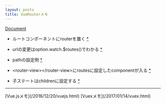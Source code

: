 ```yaml
---
layout: posts
title: VueRouterメモ
---
```

[Document](https://router.vuejs.org/en/)  

* ルートコンポーネントにrouterを置く [\*](https://router.vuejs.org/en/essentials/getting-started.html)  

* urlの変更はoption.watch.$routes()でわかる [\*](https://router.vuejs.org/en/essentials/dynamic-matching.html)  

* pathの設定例 [\*](https://github.com/vuejs/vue-router/blob/dev/examples/route-matching/app.js)  

* &lt;router-view&gt;&lt;/router-view&gt;にroutesに設定したcomponentが入る [\*](https://router.vuejs.org/en/essentials/getting-started.html)  
* 子ステートはchildrenに設定する [\*](https://router.vuejs.org/en/essentials/nested-routes.html)  

<hr>
[Vue.jsメモ](/2016/12/20/vuejs.html)  
[Vuexメモ](/2017/01/14/vuex.html)  
